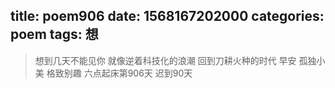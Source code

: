 title: poem906
date: 1568167202000
categories: poem
tags: 想
---
> 想到几天不能见你
就像逆着科技化的浪潮
回到刀耕火种的时代
早安
孤独小美
格致别趣
六点起床第906天 迟到90天